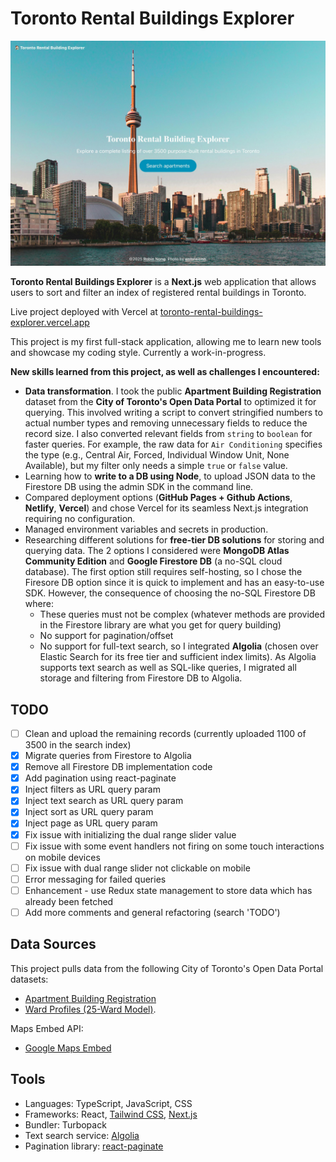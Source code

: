 # Toronto Rental Buildings Explorer

![Landing page](./public/home-page-screenshot.jpg)

**Toronto Rental Buildings Explorer** is a **Next.js** web application that allows users to sort and filter an index of registered rental buildings in Toronto.

Live project deployed with Vercel at [toronto-rental-buildings-explorer.vercel.app](https://toronto-rental-buildings-explorer.vercel.app/)

This project is my first full-stack application, allowing me to learn new tools and showcase my coding style. Currently a work-in-progress.

**New skills learned from this project, as well as challenges I encountered:**

- **Data transformation**. I took the public **Apartment Building Registration** dataset from the **City of Toronto's Open Data Portal** to optimized it for querying. This involved writing a script to convert stringified numbers to actual number types and removing unnecessary fields to reduce the record size. I also converted relevant fields from `string` to `boolean` for faster queries. For example, the raw data for `Air Conditioning` specifies the type (e.g., Central Air, Forced, Individual Window Unit, None Available), but my filter only needs a simple `true` or `false` value.
- Learning how to **write to a DB using Node**, to upload JSON data to the Firestore DB using the admin SDK in the command line.
- Compared deployment options (**GitHub Pages + Github Actions**, **Netlify**, **Vercel**) and chose Vercel for its seamless Next.js integration requiring no configuration.
- Managed environment variables and secrets in production.
- Researching different solutions for **free-tier DB solutions** for storing and querying data. The 2 options I considered were **MongoDB Atlas Community Edition** and **Google Firestore DB** (a no-SQL cloud database). The first option still requires self-hosting, so I chose the Firesore DB option since it is quick to implement and has an easy-to-use SDK. However, the consequence of choosing the no-SQL Firestore DB where:
  - These queries must not be complex (whatever methods are provided in the Firestore library are what you get for query building)
  - No support for pagination/offset
  - No support for full-text search, so I integrated **Algolia** (chosen over Elastic Search for its free tier and sufficient index limits). As Algolia supports text search as well as SQL-like queries, I migrated all storage and filtering from Firestore DB to Algolia.

## TODO

- [ ] Clean and upload the remaining records (currently uploaded 1100 of 3500 in the search index)
- [x] Migrate queries from Firestore to Algolia
- [x] Remove all Firestore DB implementation code
- [x] Add pagination using react-paginate
- [x] Inject filters as URL query param
- [x] Inject text search as URL query param
- [x] Inject sort as URL query param
- [x] Inject page as URL query param
- [x] Fix issue with initializing the dual range slider value
- [ ] Fix issue with some event handlers not firing on some touch interactions on mobile devices
- [ ] Fix issue with dual range slider not clickable on mobile
- [ ] Error messaging for failed queries
- [ ] Enhancement - use Redux state management to store data which has already been fetched
- [ ] Add more comments and general refactoring (search 'TODO')

## Data Sources

This project pulls data from the following City of Toronto's Open Data Portal datasets:

- [Apartment Building Registration](https://open.toronto.ca/dataset/apartment-building-registration/)
- [Ward Profiles (25-Ward Model)](https://open.toronto.ca/dataset/ward-profiles-25-ward-model/).

Maps Embed API:

- [Google Maps Embed](https://developers.google.com/maps/documentation/embed/get-started)

## Tools

- Languages: TypeScript, JavaScript, CSS
- Frameworks: React, [Tailwind CSS](https://tailwindcss.com), [Next.js](https://nextjs.org/docs)
- Bundler: Turbopack
- Text search service: [Algolia](https://www.algolia.com/doc/api-client/javascript/getting-started/#install)
- Pagination library: [react-paginate](https://www.npmjs.com/package/react-paginate)

